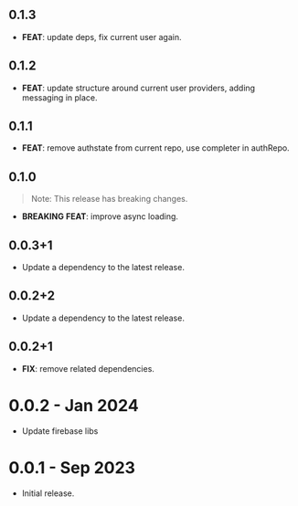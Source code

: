 ## 0.1.3

 - **FEAT**: update deps, fix current user again.

## 0.1.2

 - **FEAT**: update structure around current user providers, adding messaging in place.

## 0.1.1

 - **FEAT**: remove authstate from current repo, use completer in authRepo.

## 0.1.0

> Note: This release has breaking changes.

 - **BREAKING** **FEAT**: improve async loading.

## 0.0.3+1

 - Update a dependency to the latest release.

## 0.0.2+2

 - Update a dependency to the latest release.

## 0.0.2+1

 - **FIX**: remove related dependencies.

# 0.0.2 - Jan 2024

- Update firebase libs

# 0.0.1 - Sep 2023

- Initial release.
